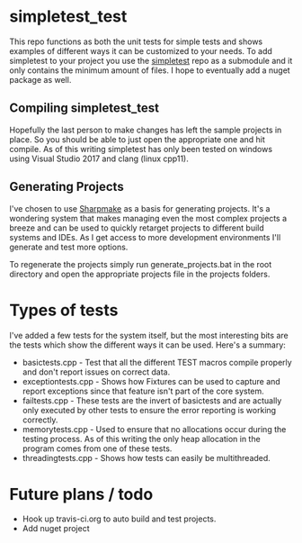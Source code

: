 # simpletest_test

This repo functions as both the unit tests for simple tests and shows examples of different ways it can be customized to your needs. To add simpletest to your project you use the [simpletest](https://github.com/kudaba/simpletest) repo as a submodule and it only contains the minimum amount of files. I hope to eventually add a nuget package as well.

## Compiling simpletest_test

Hopefully the last person to make changes has left the sample projects in place. So you should be able to just open the appropriate one and hit compile. As of this writing simpletest has only been tested on windows using Visual Studio 2017 and clang (linux cpp11).

## Generating Projects

I've chosen to use [Sharpmake](https://github.com/ubisoftinc/Sharpmake) as a basis for generating projects. It's a wondering system that makes managing even the most complex projects a breeze and can be used to quickly retarget projects to different build systems and IDEs. As I get access to more development environments I'll generate and test more options.

To regenerate the projects simply run generate_projects.bat in the root directory and open the appropriate projects file in the projects folders.

# Types of tests

I've added a few tests for the system itself, but the most interesting bits are the tests which show the different ways it can be used. Here's a summary:
* basictests.cpp - Test that all the different TEST macros compile properly and don't report issues on correct data.
* exceptiontests.cpp - Shows how Fixtures can be used to capture and report exceptions since that feature isn't part of the core system.
* failtests.cpp - These tests are the invert of basictests and are actually only executed by other tests to ensure the error reporting is working correctly.
* memorytests.cpp - Used to ensure that no allocations occur during the testing process. As of this writing the only heap allocation in the program comes from one of these tests.
* threadingtests.cpp - Shows how tests can easily be multithreaded.

# Future plans / todo
* Hook up travis-ci.org to auto build and test projects.
* Add nuget project